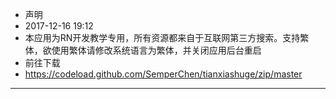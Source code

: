 - 声明
- 2017-12-16 19:12
- 本应用为RN开发教学专用，所有资源都来自于互联网第三方搜索。支持繁体，欲使用繁体请修改系统语言为繁体，并关闭应用后台重启
- 前往下载
- https://codeload.github.com/SemperChen/tianxiashuge/zip/master
---
